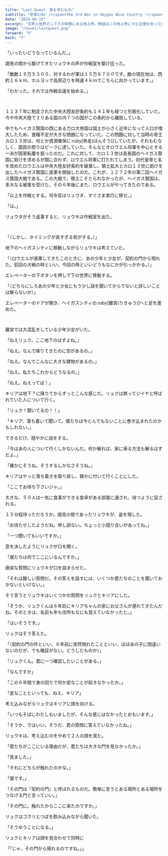 ```yaml
---
title: "Last Quest　風を求むもの"
subtitle: "壱章2<br /><span>The 3rd War in Heygas Wise Country !</span><br />第3次ヘイガス賢国大戦！"
date: "2024-08-23"
excerpt: "天界と地界そしてその狭間にある地上界。物語はこの地上界にすむ記憶を失った少年リュクを中心に始まっていく。リュクの過去とは、その過去に関わる天界と地界の争いとは、そしてリュクの将来は。２０００年にも及ぶ世界を描いた異世界ファンタジーここに現る。"
image: "/novel/lastquest.png"
forward: "5"
back: "7"
---
```

「いったいどうなっているんだ。」

謁見の間から駆けてきたリュウキの声が作戦室を駆け巡った。

「敵数１９万５３００、対するわが軍は１５万６７００です。敵の現在地は、西約１６ｋｍ、ホルヨック高原辺りを時速４ｋｍでこちらに向かっています。」

「わかった。それでは作戦会議を始める。」

<br />

１１３７年に制定された中央大陸友好条約も１４１年も経つと形骸化していた。今や中央大陸で２０ある国の内７つの国がこの条約から離脱している。

中でもヘイガス賢国の西にある力ロ大帝国は国土が小さく近年になって人口が増大したため、食糧不足が大きな問題になっていた。この問題に対して当時の帝王カロ１３世は、何とか資源確保に:ruby[奔走(ほんそう)]していたが、それもむなしく、国民の怒りはピークに達していた。そんなときロウエル将軍を中心とする一派が国家転覆を狙ったのだ。これに対して、カロ１３世は首長国のヘイガス賢国に助けを求めるが間に合わず、ロウエル将軍に打たれてしまう。初代皇帝と名を改めたロウエルは中央大陸友好条約を破棄し、領土拡大とカロ１３世に助けを出したヘイガス賢国に進軍を開始したのだ。これが、１２７２年の第二回ヘイガス賢国大戦である。この大戦で、領土こそとられなかったが、ヘイガス賢国は、多大なる被害を受けた。その６年後にまた、ロウエルがやってきたのである。

「以上を作戦とする。司令官はリュウタ、すぐさま実行に移せ。」

「は。」

リュウタがそう返事すると、リュウキは作戦室を出た。

<br />

「（しかし、タイミングが良すぎる気がする。）」

地下のヘイガスシティに移動しながらリュウキは考えていた。

「（ロウエルが進軍してきたこのときに、あの少年と少女が、契約の門から現れた。前回の大戦の時といい、今回の時といいどうもなにかが引っかかる。）」

エレベーターの下ボタンを押しで下の世界に移動する。

「（どちらにしろあの少年と少女にもう少し話を聞いてからでないと詳しいことは解らないか）」

エレベーターのドアが開き、ヘイガスシティの:ruby[離宮(りきゅう)]へと足を進めた。

<br />

離宮では大混乱をしている少年少女がいた。

「ねえリュク。ここ地下のはずよね。」

「ねえ。なんで降りてきたのに空があるの。」

「ねえ。なんでこんなに大きな建物があるの。」

「ねえ。私たちこれからどうなるの。」

「ねえ。ねえってば！」

キリアは地下？に降りてからずっとこんな感じだ。リュクは黙ってジイヤと呼ばれていた人について行く。

「リュク！聞いてるの！！」

「キリア、落ち着いて聞いて。僕たちは今とんでもないことに巻き込まれたのかもしれない。」

できるだけ、穏やかに話をする。

「今はあの人について行くしかないんだ。何か解れば、家に帰る方法も解るはずだよ。」

「確かにそうね。そうするしかなさそうね。」

キリアはやっと落ち着きを取り戻し、静かに付いて行くことにした。

「ここでお待ち下さいジャ。」

大きな、５０人は一気に食事ができる食卓がある部屋に通され、待つように促される。

１５分程待っただろうか。謁見の間であったリュウキが、姿を現した。

「お待たせしたようだね。申し訳ない。ちょっと小競り合いがあってね。」

「一つ聞いてもいいですか。」

意を決したようにリュクが口を開く。

「僕たちは何でここにいるんですか。」

唐突な質問にリュウキが口を詰まらせた。

「それは難しい質問だ。その答えを話すには、いくつか君たちのことを聞いておかないといけない。」

そう言うとリュウキはいくつかの質問をリュクとキリアにした。

「そうか、リュクくんは６年前にキリアちゃんの家にお父さんが連れてきたんだね。そのときは、名前も年も住所もなにも覚えていなかったと。」

「はいそうです。」

リュクはそう答えた。

「（契約の門の件といい、６年前に突然現れたことといい、ほぼあの子に間違いないのだが、でも確証がない。どうしたものか）」

「リュクくん。君に一つ確認したいことがある。」

「なんですか」

「この６年間で身の回りで何か変なことが起きなかったか。」

「変なことといっても、ねえ、キリア」

考え込みながらリュクはキリアに顔を向ける。

「いつもそばにわたしもいましたが、そんな感じはなかったとおもいます。」

「そうか、ではいい。そうだ、君の質問に答えていなかったね。」

リュウキは、考え込むのをやめて２人の顔を見た。

「君たちがここにいる理由だが、君たちは大きな門を見なかったか。」

「見ました。」

「それにどちらが触れたのかな。」

「僕です。」

「その門は『契約の門』と呼ばれるものだ。簡単に言うとある場所とある場所をつなげる門と言っていい。」

「その門に。触れたからここに来たのですか。」

リュクはゴクリとつばを飲み込みながら聞いた。

「そうゆうことになる。」

リュクとキリアは顔を見合わせて同時に

「「じゃ、その門から帰れるのですね。」」
